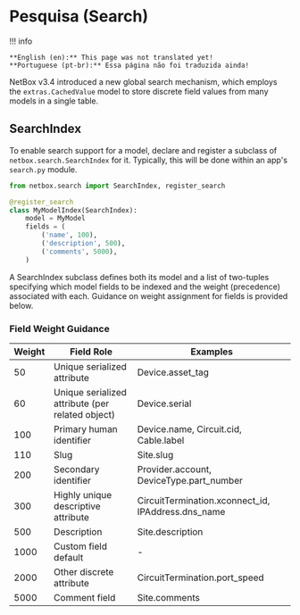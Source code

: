# Pesquisa (Search)

!!! info

    **English (en):** This page was not translated yet!
    **Portuguese (pt-br):** Essa página não foi traduzida ainda!

NetBox v3.4 introduced a new global search mechanism, which employs the `extras.CachedValue` model to store discrete field values from many models in a single table.

## SearchIndex

To enable search support for a model, declare and register a subclass of `netbox.search.SearchIndex` for it. Typically, this will be done within an app's `search.py` module.

```python
from netbox.search import SearchIndex, register_search

@register_search
class MyModelIndex(SearchIndex):
    model = MyModel
    fields = (
        ('name', 100),
        ('description', 500),
        ('comments', 5000),
    )
```

A SearchIndex subclass defines both its model and a list of two-tuples specifying which model fields to be indexed and the weight (precedence) associated with each. Guidance on weight assignment for fields is provided below.

### Field Weight Guidance

| Weight | Field Role                                       | Examples                                           |
|--------|--------------------------------------------------|----------------------------------------------------|
| 50     | Unique serialized attribute                      | Device.asset_tag                                   |
| 60     | Unique serialized attribute (per related object) | Device.serial                                      |
| 100    | Primary human identifier                         | Device.name, Circuit.cid, Cable.label              |
| 110    | Slug                                             | Site.slug                                          |
| 200    | Secondary identifier                             | Provider.account, DeviceType.part_number           |
| 300    | Highly unique descriptive attribute              | CircuitTermination.xconnect_id, IPAddress.dns_name |
| 500    | Description                                      | Site.description                                   |
| 1000   | Custom field default                             | -                                                  |
| 2000   | Other discrete attribute                         | CircuitTermination.port_speed                      |
| 5000   | Comment field                                    | Site.comments                                      |